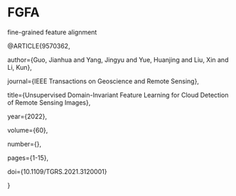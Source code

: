 # FGFA
fine-grained feature alignment

@ARTICLE{9570362,

  author={Guo, Jianhua and Yang, Jingyu and Yue, Huanjing and Liu, Xin and Li, Kun},
  
  journal={IEEE Transactions on Geoscience and Remote Sensing}, 
  
  title={Unsupervised Domain-Invariant Feature Learning for Cloud Detection of Remote Sensing Images}, 
  
  year={2022},
  
  volume={60},
  
  number={},
  
  pages={1-15},
  
  doi={10.1109/TGRS.2021.3120001}
  
  }
